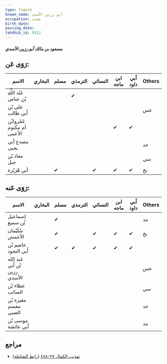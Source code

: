 ```yaml
---
type: figure
known_name: أبو رزين الأسدي
occupation: محدث
birth_date:
passing_date:
tahdhib_id: 5912
---
```

##### مسعود بن مالك أبو رزين الأسدي

## رَوَى عَن:
| الاسم                      | البخاري | مسلم | الترمذي | النسائي | ابن ماجه | أبي داود | Others |
| -------------------------- | ------- | ---- | ------- | ------- | -------- | -------- | ------ |
| عَبْد اللَّهِ بْن عباس     |         |      | ✔       |         |          |          |        |
| علي بْن أَبي طالب          |         |      |         |         |          |          | عس     |
| عَمْروابْن أم مكتوم الأعمى |         |      |         |         | ✔        | ✔        |        |
| مصدع أبي يحيى              |         |      |         |         |          |          | خد     |
| معاذ بْن جبل               |         |      |         |         |          |          | سي     |
| أبي هُرَيْرة               |         | ✔    |         | ✔       | ✔        | ✔        | بخ     |
## رَوَى عَنه:
| الاسم                          | البخاري | مسلم | الترمذي | النسائي | ابن ماجه | أبي داود | Others |
| ------------------------------ | ------- | ---- | ------- | ------- | -------- | -------- | ------ |
| إسماعيل بْن سميع               |         | ✔    |         |         |          |          | مد     |
| سُلَيْمان الأعمش               |         | ✔    |         | ✔       | ✔        | ✔        | بخ     |
| عاصم بْن أَبي النجود           |         | ✔    | ✔       | ✔       | ✔        | ✔        |        |
| عَبد الله بْن أَبي رزين الأسدي |         |      |         |         |          |          | عس     |
| عطاء بْن السائب                |         |      |         |         |          |          | سي     |
| مغيرة بْن مقسم الضبي           |         |      |         |         |          |          | خد     |
| موسى بْن أَبي عائشة            |         |      |         |         |          |          | مد     |
## مراجع
- [تهذيب الكمال ٢٧-٤٧٨](obsidian://open?vault=Tahdhib-al-Kamal&file=Figures/٥٩١٢-مسعود%20بن%20مالك%20أبو%20رزين%20الأسدي) ([رابط الشاملة](https://shamela.ws/book/3722/14867))
